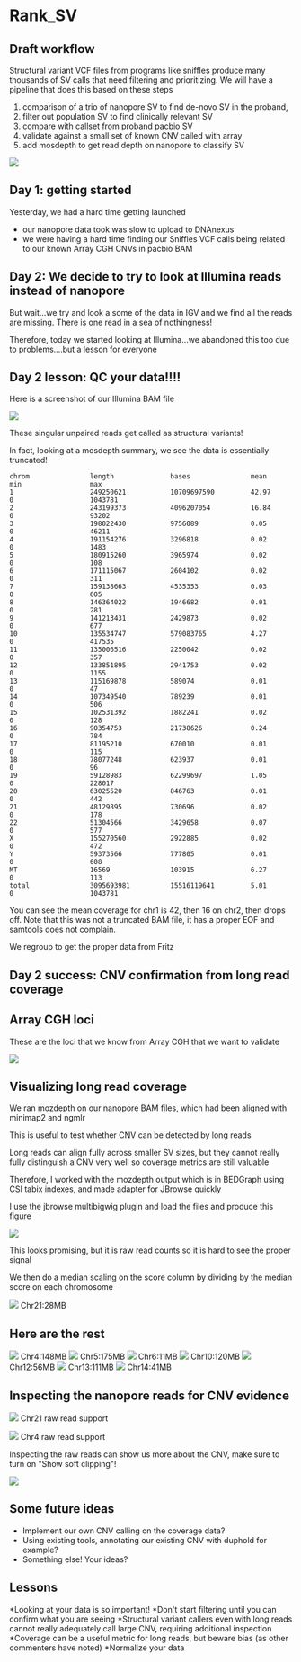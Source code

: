 # Rank_SV


## Draft workflow

Structural variant VCF files from programs like sniffles produce many thousands of SV calls that need filtering and prioritizing. We will have a pipeline that does this based on these steps


1) comparison of a trio of nanopore SV to find de-novo SV in the proband,
1) filter out population SV to find clinically relevant SV
1) compare with callset from proband pacbio SV
1) validate against a small set of known CNV called with array
1) add mosdepth to get read depth on nanopore to classify SV


![](img/slide_project_draft.png)

## Day 1: getting started

Yesterday, we had a hard time getting launched

* our nanopore data took was slow to upload to DNAnexus
* we were having a hard time finding our Sniffles VCF calls being related to our known Array CGH CNVs in pacbio BAM

## Day 2: We decide to try to look at Illumina reads instead of nanopore

But wait...we try and look a some of the data in IGV and we find all the reads are missing. There is one read in a sea of nothingness!

Therefore, today we started looking at Illumina...we abandoned this too due to problems....but a lesson for everyone


## Day 2 lesson: QC your data!!!!


Here is a screenshot of our Illumina BAM file

![](img/igv.png)

These singular unpaired reads get called as structural variants!


In fact, looking at a mosdepth summary, we see the data is essentially truncated!

```
chrom               length              bases               mean                min                 max
1                   249250621           10709697590         42.97               0                   1043781
2                   243199373           4096207054          16.84               0                   93202
3                   198022430           9756089             0.05                0                   46211
4                   191154276           3296818             0.02                0                   1483
5                   180915260           3965974             0.02                0                   108
6                   171115067           2604102             0.02                0                   311
7                   159138663           4535353             0.03                0                   605
8                   146364022           1946682             0.01                0                   281
9                   141213431           2429873             0.02                0                   677
10                  135534747           579083765           4.27                0                   417535
11                  135006516           2250042             0.02                0                   357
12                  133851895           2941753             0.02                0                   1155
13                  115169878           589074              0.01                0                   47
14                  107349540           789239              0.01                0                   506
15                  102531392           1882241             0.02                0                   128
16                  90354753            21738626            0.24                0                   784
17                  81195210            670010              0.01                0                   115
18                  78077248            623937              0.01                0                   96
19                  59128983            62299697            1.05                0                   228017
20                  63025520            846763              0.01                0                   442
21                  48129895            730696              0.02                0                   178
22                  51304566            3429658             0.07                0                   577
X                   155270560           2922885             0.02                0                   472
Y                   59373566            777805              0.01                0                   608
MT                  16569               103915              6.27                0                   113
total               3095693981          15516119641         5.01                0                   1043781
```


You can see the mean coverage for chr1 is 42, then 16 on chr2, then drops off. Note that this was not a truncated BAM file, it has a proper EOF and samtools does not complain.

We regroup to get the proper data from Fritz


## Day 2 success: CNV confirmation from long read coverage

## Array CGH loci

These are the loci that we know from Array CGH that we want to validate

![](img/coords.png)



## Visualizing long read coverage

We ran mozdepth on our nanopore BAM files, which had been aligned with minimap2 and ngmlr

This is useful to test whether CNV can be detected by long reads

Long reads can align fully across smaller SV sizes, but they cannot really fully distinguish a CNV very well so coverage metrics are still valuable

Therefore, I worked with the mozdepth output which is in BEDGraph using CSI tabix indexes, and made adapter for JBrowse quickly

I use the jbrowse multibigwig plugin and load the files and produce this figure

![](img/jbrowse_1.png)


This looks promising, but it is raw read counts so it is hard to see the proper signal

We then do a median scaling on the score column by dividing by the median score on each chromosome

![](img/normalized.png)
Chr21:28MB

## Here are the rest


![](img/chr4.png)
Chr4:148MB
![](img/chr5.png)
Chr5:175MB
![](img/chr6.png)
Chr6:11MB
![](img/chr10.png)
Chr10:120MB
![](img/chr12.png)
Chr12:56MB
![](img/chr13.png)
Chr13:111MB
![](img/chr14.png)
Chr14:41MB

## Inspecting the nanopore reads for CNV evidence

![](img/slide3.png)
Chr21 raw read support

![](img/slide4.png)
Chr4 raw read support


Inspecting the raw reads can show us more about the CNV, make sure to turn on "Show soft clipping"!


![](img/t1.png)



## Some future ideas


* Implement our own CNV calling on the coverage data?
* Using existing tools, annotating our existing CNV with duphold for example?
* Something else! Your ideas?


## Lessons

*Looking at your data is so important!
*Don't start filtering until you can confirm what you are seeing
*Structural variant callers even with long reads cannot really adequately call large CNV, requiring additional inspection
*Coverage can be a useful metric for long reads, but beware bias (as other commenters have noted)
*Normalize your data

